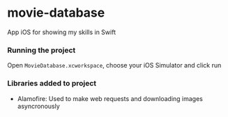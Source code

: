 # movie-database
App iOS for showing my skills in Swift

### Running the project

Open `MovieDatabase.xcworkspace`, choose your iOS Simulator and click run

### Libraries added to project

* Alamofire: Used to make web requests and downloading images asyncronously 
